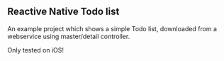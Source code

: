 
## Reactive Native Todo list

An example project which shows a simple Todo list, downloaded from a webservice using master/detail controller.

Only tested on iOS!
